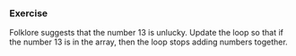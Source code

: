 ### Exercise

Folklore suggests that the number 13 is unlucky. Update the loop so that if the number 13 is in the array, then the loop stops adding numbers together.
